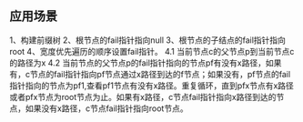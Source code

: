 

## 应用场景

1、构建前缀树
2、根节点的fail指针指向null
3、根节点的子结点的fail指针指向root
4、宽度优先遍历的顺序设置fail指针。
4.1 当前节点c的父节点p到当前节点c的路径为x
4.2 当前节点的父节点p的fail指针指向的节点pf有没有x路径，如果有，c节点的fail指针指向pf节点通过x路径到达的f节点；如果没有，pf节点的fail指针指向的节点为pf1,查看pf1节点有没有x路径。重复循环，直到pfx节点有x路径或者pfx节点为root节点为止。如果有x路径，c节点fail指针指向x路径到达的节点，如果没有x路径，c节点fail指针指向root节点。
